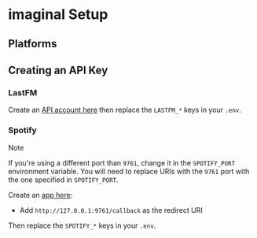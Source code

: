 # imaginal Setup

## Platforms
## Creating an API Key

### LastFM

Create an [API account here](https://www.last.fm/api/account/create) then replace the `LASTFM_*` keys in your `.env`.

### Spotify

> [!NOTE]
> If you're using a different port than `9761`, change it in the `SPOTIFY_PORT` environment variable.
> You will need to replace URIs with the `9761` port with the one specified in `SPOTIFY_PORT`.

Create an [app here](https://developer.spotify.com/dashboard/create):
- Add `http://127.0.0.1:9761/callback` as the redirect URI

Then replace the `SPOTIFY_*` keys in your `.env`.
